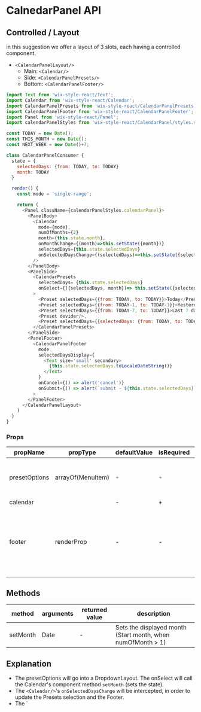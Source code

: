 # CalnedarPanel API

## Controlled / Layout

in this suggestion we offer a layout of 3 slots, each having a controlled component.

- `<CalendarPanelLayout/>`
  - Main:   `<Calendar/>`
  - Side:   `<CalendarPanelPresets/>`
  - Bottom: `<CalendarPanelFooter/>`

```js
import Text from 'wix-style-react/Text';
import Calendar from 'wix-style-react/Calendar';
import CalendarPanelPresets from 'wix-style-react/CalendarPanelPresets';
import CalendarPanelFooter from 'wix-style-react/CalendarPanelFooter';
import Panel from 'wix-style-react/Panel';
import calendarPanelStyles from 'wix-style-react/CalendarPanel/styles.st.css

const TODAY = new Date();
const THIS_MONTH = new Date();
const NEXT_WEEK = new Date()+7;

class CalendarPanelConsumer {
  state = {
    selectedDays: {from: TODAY, to: TODAY}
    month: TODAY
  }

  render() {
    const mode = 'single-range';

    return (
      <Panel className={calendarPanelStyles.calendarPanel}>
        <PanelBody>
          <Calendar
            mode={mode},
            numOfMonths={2}
            month={this.state.month},
            onMonthChange={(month)=>this.setState({month})}
            selectedDays={this.state.selectedDays}
            onSelectedDaysChange={(selectedDays)=>this.setState({selectedDays})}
          />
        </PanelBody>
        <PanelSide>
          <CalendarPresets
            selectedDays= {this.state.selectedDays}
            onSelect={({selectedDays, month})=> this.setState({selectedDays, month})}
          >
            <Preset selectedDays={{from: TODAY, to: TODAY}}>Today</Preset>,
            <Preset selectedDays={{from: TODAY-1, to: TODAY-1}}>Yesterday</Preset>,
            <Preset selectedDays={{from: TODAY-7, to: TODAY}}>Last 7 days</Preset>,
            <Preset devider/>,
            <Preset selectedDays={{selectedDays: {from: TODAY, to: TODAY+14}}}>Next 14 days</Preset>
          </CalendarPanelPresets>
        </PanelSide>
        <PanelFooter>
          <CalendarPanelFooter
            mode
            selectedDaysDisplay={
              <Text size='small' secondary>
                {this.state.selectedDays.toLocaleDateString()}
              </Text>
            }
            onCancel={() => alert('cancel')}
            onSubmit={() => alert(`submit - ${this.state.selectedDays}`)}
          >
        </PanelFooter>
      </CalendarPanelLayout>
    )
  }
}
```


### Props

| propName       | propType | defaultValue | isRequired | description  |
| ---            | ---      | ---          | ---        | ---          |
| presetOptions | arrayOf(MenuItem) | - | - | Array of options (DropdownLayout options). When undefined, then no SidePane will appear |
| calendar | <Calendar/> | - | + | - |
| footer | renderProp | - | - | A function that renders the footer. When undefined then no Fotter pane will appear. The function receives the Calendar's (selectedDays,mode) argument.|


## Methods

| method   | arguments | returned value | description   |
| -------- | --------- | -------------- | ------------- |
| setMonth | Date      | -        | Sets the displayed month (Start month, when numOfMonth > 1) |

## Explanation

- The presetOptions will go into a DropdownLayout. The onSelect will call the Calendar's component method `setMonth` (sets the state).
- The `<Calendar/>`'s `onSelectedDaysChange` will be intercepted, in order to update the Presets selection and the Footer.
- The `<Calendar/>
